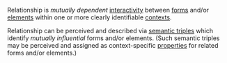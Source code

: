 Relationship is *mutually dependent* [interactivity](https://github.com/gcassel/Modular-Organization-Terminology/blob/master/terms/interaction.md) between [forms](https://github.com/gcassel/Modular-Organization-Terminology/blob/master/terms/form.md) and/or [elements](https://github.com/gcassel/Modular-Organization-Terminology/blob/master/terms/element.md) within one or more clearly identifiable [contexts](https://github.com/gcassel/Modular-Organization-Terminology/blob/master/terms/context.md).

Relationship can be perceived and described via [semantic triples](https://en.wikipedia.org/wiki/Semantic_triple) which identify *mutually influential* forms and/or elements.  (Such semantic triples may be perceived and assigned as context-specific [properties](https://github.com/gcassel/Modular-Organization-Terminology/blob/master/terms/property.md) for related forms and/or elements.)
